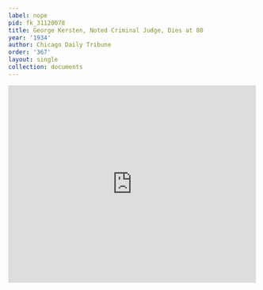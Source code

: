 ```yaml
---
label: nope
pid: fk_31120078
title: George Kersten, Noted Criminal Judge, Dies at 80
year: '1934'
author: Chicago Daily Tribune
order: '367'
layout: single
collection: documents
---
```

<iframe src="https://northwestern.app.box.com/embed/s/ih0un76z2bwz05hllde8c6dh2qdlr405?sortColumn=date&view=list" width="500" height="400" frameborder="0" allowfullscreen webkitallowfullscreen msallowfullscreen></iframe>
